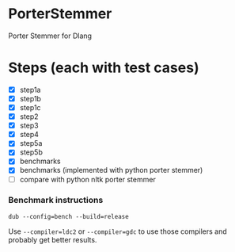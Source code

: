 # PorterStemmer
Porter Stemmer for Dlang

# Steps (each with test cases)

* [x] step1a
* [x] step1b
* [x] step1c
* [x] step2
* [x] step3
* [x] step4
* [x] step5a
* [x] step5b
* [x] benchmarks
* [x] benchmarks (implemented with python porter stemmer)
* [ ] compare with python nltk porter stemmer

### Benchmark instructions

`dub --config=bench --build=release`

Use `--compiler=ldc2` or `--compiler=gdc` to use those compilers
and probably get better results.

